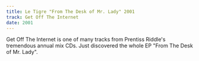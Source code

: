 ```yaml
---
title: Le Tigre "From The Desk of Mr. Lady" 2001
track: Get Off The Internet
date: 2001
---
```

Get Off The Internet is one of many tracks from Prentiss Riddle's
tremendous annual mix CDs. Just discovered the whole EP "From The
Desk of Mr. Lady".
